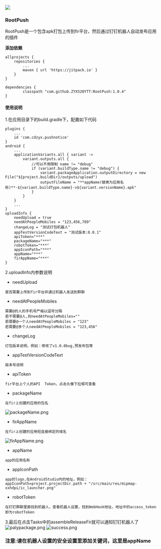 [![](https://jitpack.io/v/ZYX520YTT/RootPush.svg)](https://jitpack.io/#ZYX520YTT/RootPush)

### RootPush
 RootPush是一个包含apk打包上传到fir平台，然后通过钉钉机器人自动发布应用的插件
 
 
 **添加依赖**
 
```
allprojects {
    repositories {
        ...
        maven { url 'https://jitpack.io' }
    }
}

dependencies {
        classpath "com.github.ZYX520YTT:RootPush:1.0.4"
}
```
#### 使用说明
1.在应用目录下的build.gradle下，配置如下代码
```
plugins {
    ...
    id 'com.cdzyx.pushnotice'
}
android {
    ...
    applicationVariants.all { variant ->
        variant.outputs.all {
            //可以不用限制 name != "debug"
            if (variant.buildType.name != "debug") {
                variant.packageApplication.outputDirectory = new File("${project.buildDir}/outputs/upload")
                outputFileName = "**appName(替换为应用名称)**-${variant.buildType.name}-v${variant.versionName}.apk"
            }
        }
    }
    ...
}
uploadInfo {
    needUpload = true
    needAtPeopleMobiles = "123,456,789"
    changeLog = "测试打包机器人"
    appTestVersionCodeText = "测试版本:0.0.1"
    apiToken="***"
    packageName="***"
    robotToken="***"
    appIconPath="***"
    appName="***"
    firAppName="***"
}

```
2.uploadInfo内参数说明

 - needUpload
```
是否需要上传到fir平台并通过机器人发送到群聊
```
 
 - needAtPeopleMobiles 
 ```
 需要@的人的手机号严格以逗号分隔
 若不需要@人,则needAtPeopleMobiles=""
 若需要@一个人needAtPeopleMobiles = "123"
 若需要@多个人needAtPeopleMobiles = "123,456"
 ```
 - changeLog
 ```
 打包版本说明，例如：修改了v1.0.0bug,预发布包等
 ```
 - appTestVersionCodeText
 ```
 版本号说明
 ```
 - apiToken
 ```
 fir平台上个人的API  Token，点击头像下拉框可查看
 ```
 - packageName
 ```
 在fir上创建的应用的包名
 ```
  ![packageName.png](https://github.com/ZYX520YTT/RootPush/blob/main/picture/packageName.png)
 - firAppName
 ```
 在fir上创建的应用短连接绑定的域名
 ```
   ![firAppName.png](https://github.com/ZYX520YTT/RootPush/blob/main/picture/firAppName.png)
- appName
```
app的应用名称
```
- appIconPath
```
app的logo,在AndroidStudio内的地址，例如：appIconPath=project.projectDir.path + "/src/main/res/mipmap-xxhdpi/ic_launcher.png"
```
- robotToken
```
在钉钉群聊里面找到机器人，查看机器人设置，找到WebHook地址，地址中的access_token即为robotToken
```

3.最后在点击Tasks中的assembleReleaseFir就可以通知钉钉机器人了
   ![palypackage.png](https://github.com/ZYX520YTT/RootPush/blob/main/picture/palypackage.png)
   ![success.png](https://github.com/ZYX520YTT/RootPush/blob/main/picture/success.png)
### 注意:请在机器人设置的安全设置里添加关键词，这里是appName
